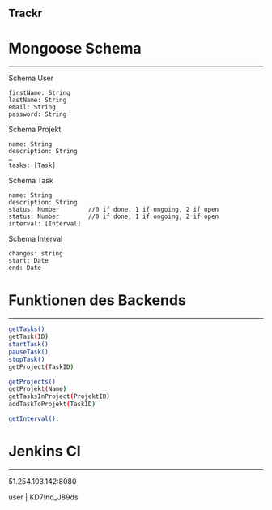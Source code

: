 ## Trackr

# Mongoose Schema
__________________________

Schema User

    firstName: String
    lastName: String
    email: String
    password: String
    

Schema Projekt

    name: String
    description: String
    …
    tasks: [Task]


Schema Task

    name: String
    description: String
    status: Number        //0 if done, 1 if ongoing, 2 if open
    status: Number        //0 if done, 1 if ongoing, 2 if open
    interval: [Interval]
 

Schema Interval

    changes: string
    start: Date
    end: Date


# Funktionen des Backends
___________________________
```bash
getTasks()
getTask(ID)
startTask()
pauseTask()
stopTask()
getProject(TaskID)

getProjects()
getProjekt(Name)
getTasksInProject(ProjektID)
addTaskToProjekt(TaskID)

getInterval():
```

# Jenkins CI
____________

51.254.103.142:8080

user    |   KD7!nd_J89ds




